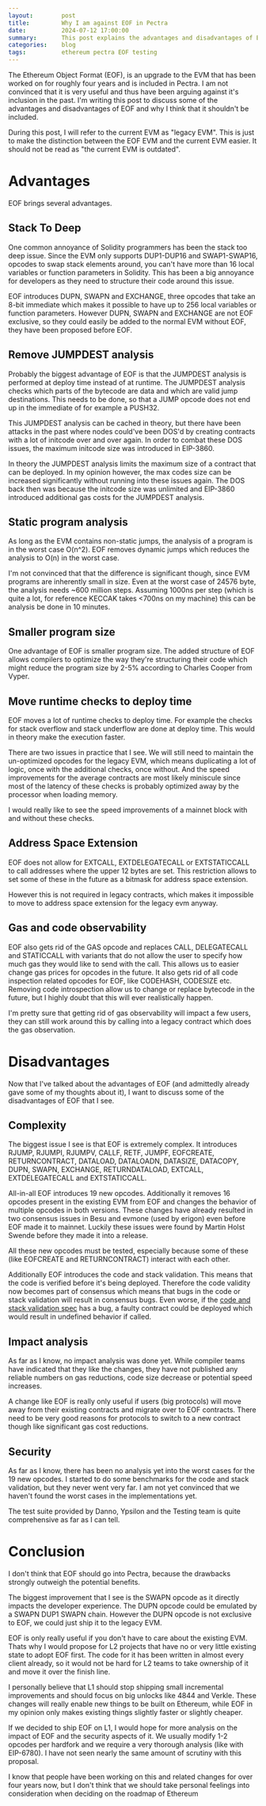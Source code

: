 ```yaml
---
layout:        post
title:         Why I am against EOF in Pectra
date:          2024-07-12 17:00:00
summary:       This post explains the advantages and disadvantages of EOF and my thoughts about inclusion in the Prague/Electra hardfork.
categories:    blog
tags:          ethereum pectra EOF testing
---
```


The Ethereum Object Format (EOF), is an upgrade to the EVM that has been worked on for roughly four years and is included in Pectra. I am not convinced that it is very useful and thus have been arguing against it's inclusion in the past. I'm writing this post to discuss some of the advantages and disadvantages of EOF and why I think that it shouldn't be included.

During this post, I will refer to the current EVM as "legacy EVM". This is just to make the distinction between the EOF EVM and the current EVM easier. It should not be read as "the current EVM is outdated".  

# Advantages

EOF brings several advantages.

## Stack To Deep

One common annoyance of Solidity programmers has been the stack too deep issue. Since the EVM only supports DUP1-DUP16 and SWAP1-SWAP16, opcodes to swap stack elements around, you can't have more than 16 local variables or function parameters in Solidity. This has been a big annoyance for developers as they need to structure their code around this issue. 

EOF introduces DUPN, SWAPN and EXCHANGE, three opcodes that take an 8-bit immediate which makes it possible to have up to 256 local variables or function parameters. 
However DUPN, SWAPN and EXCHANGE are not EOF exclusive, so they could easily be added to the normal EVM without EOF, they have been proposed before EOF.

## Remove JUMPDEST analysis

Probably the biggest advantage of EOF is that the JUMPDEST analysis is performed at deploy time instead of at runtime. The JUMPDEST analysis checks which parts of the bytecode are data and which are valid jump destinations. This needs to be done, so that a JUMP opcode does not end up in the immediate of for example a PUSH32. 

This JUMPDEST analysis can be cached in theory, but there have been attacks in the past where nodes could've been DOS'd by creating contracts with a lot of initcode over and over again. In order to combat these DOS issues, the maximum initcode size was introduced in EIP-3860. 

In theory the JUMPDEST analysis limits the maximum size of a contract that can be deployed. In my opinion however, the max codes size can be increased significantly without running into these issues again. The DOS back then was because the initcode size was unlimited and EIP-3860 introduced additional gas costs for the JUMPDEST analysis.

## Static program analysis

As long as the EVM contains non-static jumps, the analysis of a program is in the worst case O(n^2). EOF removes dynamic jumps which reduces the analysis to O(n) in the worst case. 

I'm not convinced that that the difference is significant though, since EVM programs are inherently small in size. Even at the worst case of 24576 byte, the analysis needs ~600 million steps. Assuming 1000ns per step (which is quite a lot, for reference KECCAK takes <700ns on my machine) this can be analysis be done in 10 minutes.

## Smaller program size

One advantage of EOF is smaller program size. The added structure of EOF allows compilers to optimize the way they're structuring their code which might reduce the program size by 2-5% according to Charles Cooper from Vyper.

## Move runtime checks to deploy time

EOF moves a lot of runtime checks to deploy time. For example the checks for stack overflow and stack underflow are done at deploy time. This would in theory make the execution faster. 

There are two issues in practice that I see. We will still need to maintain the un-optimized opcodes for the legacy EVM, which means duplicating a lot of logic, once with the additional checks, once without. And the speed improvements for the average contracts are most likely miniscule since most of the latency of these checks is probably optimized away by the processor when loading memory. 

I would really like to see the speed improvements of a mainnet block with and without these checks.

## Address Space Extension

EOF does not allow for EXTCALL, EXTDELEGATECALL or EXTSTATICCALL to call addresses where the upper 12 bytes are set. This restriction allows to set some of these in the future as a bitmask for address space extension.

However this is not required in legacy contracts, which makes it impossible to move to address space extension for the legacy evm anyway.

## Gas and code observability

EOF also gets rid of the GAS opcode and replaces CALL, DELEGATECALL and STATICCALL with variants that do not allow the user to specify how much gas they would like to send with the call. This allows us to easier change gas prices for opcodes in the future.  It also gets rid of all code inspection related opcodes for EOF, like CODEHASH, CODESIZE etc. Removing code introspection allow us to change or replace bytecode in the future, but I highly doubt that this will ever realistically happen.

I'm pretty sure that getting rid of gas observability will impact a few users, they can still work around this by calling into a legacy contract which does the gas observation. 

# Disadvantages

Now that I've talked about the advantages of EOF (and admittedly already gave some of my thoughts about it), I want to discuss some of the disadvantages of EOF that I see.

## Complexity

The biggest issue I see is that EOF is extremely complex. It introduces RJUMP, RJUMPI, RJUMPV, CALLF, RETF, JUMPF, EOFCREATE, RETURNCONTRACT, DATALOAD, DATALOADN, DATASIZE, DATACOPY, DUPN, SWAPN, EXCHANGE, RETURNDATALOAD, EXTCALL, EXTDELEGATECALL and EXTSTATICCALL.

All-in-all EOF introduces 19 new opcodes. Additionally it removes 16 opcodes present in the existing EVM from EOF and changes the behavior of multiple opcodes in both versions. These changes have already resulted in two consensus issues in Besu and evmone (used by erigon) even before EOF made it to mainnet. Luckily these issues were found by Martin Holst Swende before they made it into a release.

All these new opcodes must be tested, especially because some of these (like EOFCREATE and RETURNCONTRACT) interact with each other. 

Additionally EOF introduces the code and stack validation. This means that the code is verified before it's being deployed. Therefore the code validity now becomes part of consensus which means that bugs in the code or stack validation will result in consensus bugs. Even worse, if the [code and stack validation spec](https://github.com/ipsilon/eof/blob/main/spec/eof.md#stack-validation) has a bug, a faulty contract could be deployed which would result in undefined behavior if called.

## Impact analysis

As far as I know, no impact analysis was done yet. While compiler teams have indicated that they like the changes, they have not published any reliable numbers on gas reductions, code size decrease or potential speed increases. 

A change like EOF is really only useful if users (big protocols) will move away from their existing contracts and migrate over to EOF contracts. There need to be very good reasons for protocols to switch to a new contract though like significant gas cost reductions.

## Security

As far as I know, there has been no analysis yet into the worst cases for the 19 new opcodes. I started to do some benchmarks for the code and stack validation, but they never went very far. I am not yet convinced that we haven't found the worst cases in the implementations yet.

The test suite provided by Danno, Ypsilon and the Testing team is quite comprehensive as far as I can tell.

# Conclusion

I don't think that EOF should go into Pectra, because the drawbacks strongly outweigh the potential benefits.

The biggest improvement that I see is the SWAPN opcode as it directly impacts the developer experience. The DUPN opcode could be emulated by a SWAPN DUP1 SWAPN chain. However the DUPN opcode is not exclusive to EOF, we could just ship it to the legacy EVM.

EOF is only really useful if you don't have to care about the existing EVM. Thats why I would propose for L2 projects that have no or very little existing state to adopt EOF first. The code for it has been written in almost every client already, so it would not be hard for L2 teams to take ownership of it and move it over the finish line. 

I personally believe that L1 should stop shipping small incremental improvements and should focus on big unlocks like 4844 and Verkle. These changes will really enable new things to be built on Ethereum, while EOF in my opinion only makes existing things slightly faster or slightly cheaper.

If we decided to ship EOF on L1, I would hope for more analysis on the impact of EOF and the security aspects of it. We usually modify 1-2 opcodes per hardfork and we require a very thorough analysis (like with EIP-6780). I have not seen nearly the same amount of scrutiny with this proposal. 

I know that people have been working on this and related changes for over four years now, but I don't think that we should take personal feelings into consideration when deciding on the roadmap of Ethereum